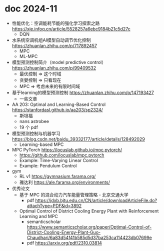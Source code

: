 # doc 2024-11

- 性能优化：空调能耗节能的强化学习探索之路 https://xie.infoq.cn/article/5528257a6ebc9184b21c5d27c
    - DQN
- 水系统空调机组AI模型自动调节优化控制 https://zhuanlan.zhihu.com/p/717892457
    - MPC
    - ML-MPC
- 模型预测控制简介（model predictive control） https://zhuanlan.zhihu.com/p/99409532
    - 最优控制 => 这个时域
    - 贪婪控制 => 只看现在
    - MPC => 考虑未来的有限时间域
- 基于learning的模型预测控制 https://zhuanlan.zhihu.com/p/147193427
    - 一些文章
- AA 203: Optimal and Learning-Based Control https://stanfordasl.github.io/aa203/sp2324/
    - 斯坦福
    - nans astrobee
    - 19 个 pdf
- 模型预测控制与机器学习 https://blog.csdn.net/baidu_39332177/article/details/128492029
    - Learning-based MPC
- MPC PyTorch https://locuslab.github.io/mpc.pytorch/
    - https://github.com/locuslab/mpc.pytorch
    - Example: Time-Varying Linear Control
    - Example: Pendulum Control
- gym
    - RL v1 https://gymnasium.farama.org/
    - 雅达利 https://ale.farama.org/environments/
- 优秀论文
    - 基于 MPC 的混合动力汽车能量管理策略 - 北京交通大学
        - pdf https://jdxb.bjtu.edu.cn/CN/article/downloadArticleFile.do?attachType=PDF&id=3892
    - Optimal Control of District Cooling Energy Plant with Reinforcement Learning and MPC
        - semanticscholar https://www.semanticscholar.org/paper/Optimal-Control-of-District-Cooling-Energy-Plant-Guo-Chaudhari/6a83d54f41b585d5d37ba253ca114423db07699e
        - pdf https://arxiv.org/pdf/2310.03814
